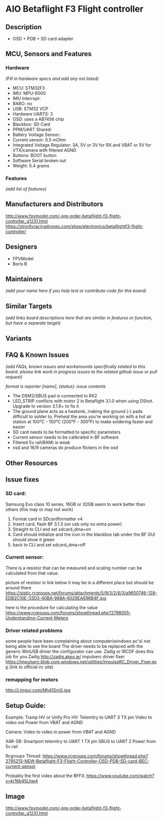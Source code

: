 # AIO Betaflight F3 Flight controller  

## Description
- OSD + PDB + SD card adapter 

## MCU, Sensors and Features

### Hardware
_(Fill in hardware specs and add any not listed)_
  - MCU: STM32F3
  - IMU: MPU-6000
  - IMU Interrupt: 
  - BARO: no
  - USB: STM32 VCP 
  - Hardware UARTS: 3
  - OSD: uses a AB7456 chip
  - Blackbox: SD Card
  - PPM/UART Shared: 
  - Battery Voltage Sensor: 
  - Current sensor: 0.5 mOhm
  - Integrated Voltage Regulator: 3A, 5V or 3V for RX and VBAT or 5V for VTX/camera with filtered AGND
  - Buttons: BOOT button
  - Software Serial broken out
  - Weight: 5.4 grams

### Features

_(add list of features)_

## Manufacturers and Distributors
http://www.fpvmodel.com/-pre-order-betaflight-f3-flight-controller_g1231.html
https://strictlyracingdrones.com/shop/electronics/betaflightf3-flight-controller/

## Designers
 - FPVModel
 - Boris B

## Maintainers
_(add your name here if you help test or contribute code for this board)_

## Similar Targets

_(add links board descriptions here that are similar in features or function, but have a separate target)_


## Variants

## FAQ & Known Issues
_(add FAQs, known issues and workarounds specifically related to this board. please link work in progress issues to the related github issue or pull request)_

_format is reporter [name], (status): issue contents_

 - The DSM2/SBUS pad is connected to RX2
 - LED_STRIP conflicts with motor 2 in Betaflight 3.1.0 when using DShot. Upgrade to version 3.1.6+ to fix it
 - The ground plane acts as a heatsink, making the ground (-) pads difficult to solder to. Preheat the area you're working on with a hot air station at 100°C - 150°C (200°F - 300°F) to make soldering faster and easier
 - SD card needs to be formatted to specific parameters
 - Current sensor needs to be calibrated in BF software
 - Filtered 5v rail(RAM) is weak
 - osd and 16/9 cameras do produce flickers in the osd

## Other Resources
## Issue fixes
### SD card:
 Samsung Evo class 10 series, 16GB or 32GB seem to work better than others
(this may or may not work)
1. Format card in SDcardformatter v4
2. Insert card, flash BF 3.1.3 (on usb only no extra power)
3. Straight to CLI and set sdcard_dma=on
4. Card should initialize and the icon in the blackbox tab under the BF GUI should show it green
5. back to CLI and set sdcard_dma=off

### Current sensor:
There is a resistor that can be measured and scaling number can be calculated from that value.

picture of resistor in link below
it may be in a different place but should be around there
https://static.rcgroups.net/forums/attachments/5/9/3/2/6/3/a9650746-128-EDB2C10E-33D3-40BA-988A-6029EA696B4F.jpg

here is the procedure for calculating the value 
https://www.rcgroups.com/forums/showthread.php?2798055-Understanding-Current-Meters

### Driver related problems
some people have been complaining about computer(windows pc's) not being able to see the board
The driver needs to be replaced with the generic WinUSB driver the configurator can use. Zadig or IRCDF does this job for you
Zadig http://zadig.akeo.ie/
impulserc driver fixer https://impulserc.blob.core.windows.net/utilities/ImpulseRC_Driver_Fixer.exe (link to official irc site)

### remapping for motors
http://i.imgur.com/Mh41SmG.jpg

## Setup Guide: 

Example:
Tramp HV or Unify Pro HV:
Telemitry to UART 3 TX pin
Video to video out
Power from VBAT and AGND

Camera:
Video to video in
power from VBAT and AGND

X4R-SB:
Smartport telemitry to UART 1 TX pin
SBUS to UART 2
Power from 5v rail

Rcgroups Thread: https://www.rcgroups.com/forums/showthread.php?2795213-NEW-Betaflight-F3-Flight-Controller-OSD-PDB-SD-card-BEC-current-sensor

Probably the first video about the BFF3: https://www.youtube.com/watch?v=kr16b45Lhw4

## Image
http://www.fpvmodel.com/-pre-order-betaflight-f3-flight-controller_g1231.html